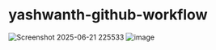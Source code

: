 # yashwanth-github-workflow

![Screenshot 2025-06-21 225533](https://github.com/user-attachments/assets/48e9e495-1d41-493d-a11b-b05dc45ea78b)
![image](https://github.com/user-attachments/assets/69538f34-7925-43c5-a508-6f62f0b626a4)


